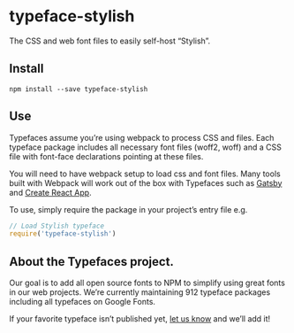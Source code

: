
# typeface-stylish

The CSS and web font files to easily self-host “Stylish”.

## Install

`npm install --save typeface-stylish`

## Use

Typefaces assume you’re using webpack to process CSS and files. Each typeface
package includes all necessary font files (woff2, woff) and a CSS file with
font-face declarations pointing at these files.

You will need to have webpack setup to load css and font files. Many tools built
with Webpack will work out of the box with Typefaces such as [Gatsby](https://github.com/gatsbyjs/gatsby)
and [Create React App](https://github.com/facebookincubator/create-react-app).

To use, simply require the package in your project’s entry file e.g.

```javascript
// Load Stylish typeface
require('typeface-stylish')
```

## About the Typefaces project.

Our goal is to add all open source fonts to NPM to simplify using great fonts in
our web projects. We’re currently maintaining 912 typeface packages
including all typefaces on Google Fonts.

If your favorite typeface isn’t published yet, [let us know](https://github.com/KyleAMathews/typefaces)
and we’ll add it!
